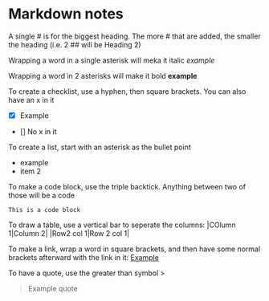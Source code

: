 # Markdown notes

A single # is for the biggest heading. The more # that are added, the smaller the heading (i.e. 2 ## will be Heading 2)

Wrapping a word in a single asterisk will meka it italic *example*

Wrapping a word in 2 asterisks will make it bold **example**

To create a checklist, use a hyphen, then square brackets. You can also have an x in it
 - [x] Example 
 - [] No x in it

To create a list, start with an asterisk as the bullet point
* example
* item 2

To make a code block, use the triple backtick. Anything between two of those will be a code
```
This is a code block
```

To draw a table, use a vertical bar to seperate the columns:
|COlumn 1|Column 2|
|Row2 col 1|Row 2 col 1|

To make a link, wrap a word in square brackets, and then have some normal brackets afterward with the link in it:
[Example](www.google.com)

To have a quote, use the greater than symbol >

> Example quote